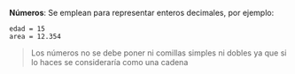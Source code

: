 **Números**: Se emplean para representar enteros decimales, por ejemplo:

```
edad = 15
area = 12.354
```

> Los números no se debe poner ni comillas simples ni dobles ya que si lo haces se consideraría como una cadena





